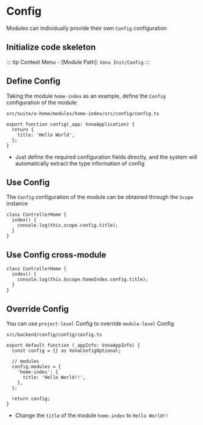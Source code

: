 # Config

Modules can individually provide their own `Config` configuration

## Initialize code skeleton

::: tip
Context Menu - [Module Path]: `Vona Init/Config`
:::

## Define Config

Taking the module `home-index` as an example, define the `Config` configuration of the module:

`src/suite/a-home/modules/home-index/src/config/config.ts`

```typescript{3}
export function config(_app: VonaApplication) {
  return {
    title: 'Hello World',
  };
}
```

- Just define the required configuration fields directly, and the system will automatically extract the type information of config

## Use Config

The `Config` configuration of the module can be obtained through the `Scope` instance

```typescript{3}
class ControllerHome {
  index() {
    console.log(this.scope.config.title);
  }
}
```

## Use Config cross-module

```typescript{3}
class ControllerHome {
  index() {
    console.log(this.$scope.homeIndex.config.title);
  }
}
```

## Override Config

You can use `project-level` Config to override `module-level` Config

`src/backend/config/config/config.ts`

```typescript{6-8}
export default function (_appInfo: VonaAppInfo) {
  const config = {} as VonaConfigOptional;

  // modules
  config.modules = {
    'home-index': {
      title: 'Hello World!!',
    },
  };

  return config;
}
```

- Change the `title` of the module `home-index` to `Hello World!!`
